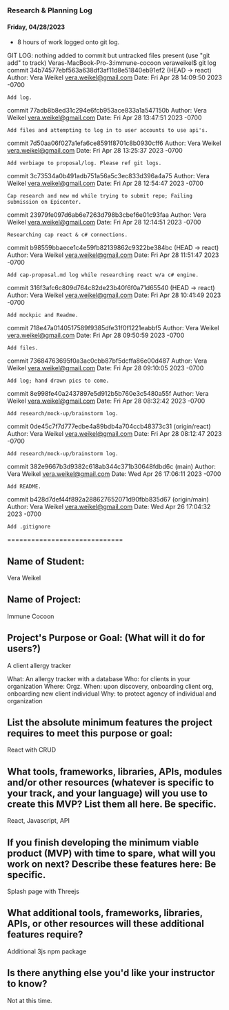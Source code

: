 ### Research & Planning Log
#### Friday, 04/28/2023
* 8 hours of work logged onto git log.  


GIT LOG: 
nothing added to commit but untracked files present (use "git add" to track)
Veras-MacBook-Pro-3:immune-cocoon veraweikel$ git log
commit 34b74577ebf563a638df3af11d8e51840eb91ef2 (HEAD -> react)
Author: Vera Weikel <vera.weikel@gmail.com>
Date:   Fri Apr 28 14:09:50 2023 -0700

    Add log.

commit 77adb8b8ed31c294e6fcb953ace833a1a547150b
Author: Vera Weikel <vera.weikel@gmail.com>
Date:   Fri Apr 28 13:47:51 2023 -0700

    Add files and attempting to log in to user accounts to use api's.

commit 7d50aa06f027a1efa6ce8591f8701c8b0930cff6
Author: Vera Weikel <vera.weikel@gmail.com>
Date:   Fri Apr 28 13:25:37 2023 -0700

    Add verbiage to proposal/log. Please ref git logs.

commit 3c73534a0b491adb751a56a5c3ec833d396a4a75
Author: Vera Weikel <vera.weikel@gmail.com>
Date:   Fri Apr 28 12:54:47 2023 -0700

    Cap research and new md while trying to submit repo; Failing submission on Epicenter.

commit 23979fe097d6ab6e7263d798b3cbef6e01c93faa
Author: Vera Weikel <vera.weikel@gmail.com>
Date:   Fri Apr 28 12:14:51 2023 -0700

    Researching cap react & c# connections.

commit b98559bbaece1c4e59fb82139862c9322be384bc (HEAD -> react)
Author: Vera Weikel <vera.weikel@gmail.com>
Date:   Fri Apr 28 11:51:47 2023 -0700

    Add cap-proposal.md log while researching react w/a c# engine.

commit 316f3afc6c809d764c82de23b40f6f0a71d65540 (HEAD -> react)
Author: Vera Weikel <vera.weikel@gmail.com>
Date:   Fri Apr 28 10:41:49 2023 -0700

    Add mockpic and Readme.

commit 718e47a0140517589f9385dfe31f0f1221eabbf5
Author: Vera Weikel <vera.weikel@gmail.com>
Date:   Fri Apr 28 09:50:59 2023 -0700

    Add files.

commit 73684763695f0a3ac0cbb87bf5dcffa86e00d487
Author: Vera Weikel <vera.weikel@gmail.com>
Date:   Fri Apr 28 09:10:05 2023 -0700

    Add log; hand drawn pics to come.

commit 8e998fe40a2437897e5d912b5b760e3c5480a55f
Author: Vera Weikel <vera.weikel@gmail.com>
Date:   Fri Apr 28 08:32:42 2023 -0700

    Add research/mock-up/brainstorm log.

commit 0de45c7f7d777edbe4a89bdb4a704ccb48373c31 (origin/react)
Author: Vera Weikel <vera.weikel@gmail.com>
Date:   Fri Apr 28 08:12:47 2023 -0700

    Add research/mock-up/brainstorm log.

commit 382e9667b3d9382c618ab344c371b30648fdbd6c (main)
Author: Vera Weikel <vera.weikel@gmail.com>
Date:   Wed Apr 26 17:06:11 2023 -0700

    Add README.

commit b428d7def44f892a288627652071d90fbb835d67 (origin/main)
Author: Vera Weikel <vera.weikel@gmail.com>
Date:   Wed Apr 26 17:04:32 2023 -0700

    Add .gitignore

=============================

## Name of Student:
Vera Weikel 

## Name of Project:
Immune Cocoon

## Project's Purpose or Goal: (What will it do for users?)
A client allergy tracker

What: An allergy tracker with a database
Who: for clients in your organization
Where: Orgz.
When: upon discovery,  onboarding client org, onboarding new client individual
Why: to protect agency of individual and organization

## List the absolute minimum features the project requires to meet this purpose or goal: 
React with CRUD

## What tools, frameworks, libraries, APIs, modules and/or other resources (whatever is specific to your track, and your language) will you use to create this MVP? List them all here. Be specific.

React, Javascript, API

## If you finish developing the minimum viable product (MVP) with time to spare, what will you work on next? Describe these features here: Be specific.
Splash page with Threejs

## What additional tools, frameworks, libraries, APIs, or other resources will these additional features require?
Additional 3js npm package

## Is there anything else you'd like your instructor to know?
Not at this time.


